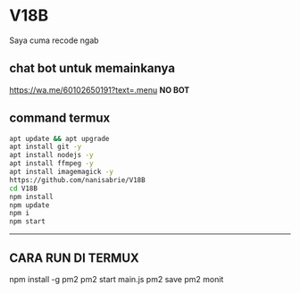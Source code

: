 # V18B
Saya cuma recode ngab


## chat bot untuk memainkanya
https://wa.me/60102650191?text=.menu
**NO BOT**
## command termux
```bash
apt update && apt upgrade
apt install git -y
apt install nodejs -y
apt install ffmpeg -y
apt install imagemagick -y
https://github.com/nanisabrie/V18B
cd V18B
npm install
npm update
npm i
npm start
```
---------
## CARA RUN DI TERMUX
npm install -g pm2
pm2 start main.js
pm2 save
pm2 monit
